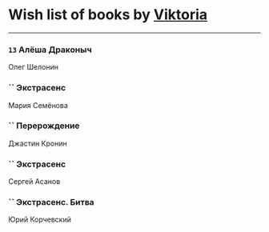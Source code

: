 # Wish list of books by [Viktoria](https://ok.ru/profile/536771522733)
---

### `13` Алёша Драконыч
Олег Шелонин

### `` Экстрасенс
Мария Семёнова

### `` Перерождение
Джастин Кронин

### `` Экстрасенс
Сергей Асанов

### `` Экстрасенс. Битва
Юрий  Корчевский

